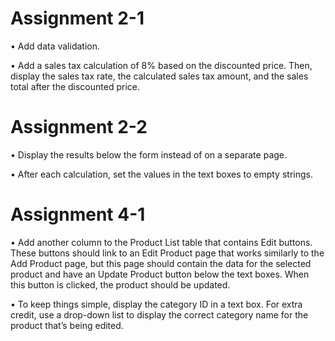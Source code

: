 # Assignment 2-1

•	Add data validation.

•	Add a sales tax calculation of 8% based on the discounted price. Then, display the sales tax rate, the calculated sales tax amount, and the sales total after the discounted price.

# Assignment 2-2

•	Display the results below the form instead of on a separate page.

•	After each calculation, set the values in the text boxes to empty strings.

# Assignment 4-1

•	Add another column to the Product List table that contains Edit buttons. These buttons should link to an Edit Product page that works similarly to the Add Product page, but this page should contain the data for the selected product and have an Update Product button below the text boxes. 
When this button is clicked, the product should be updated.

•	To keep things simple, display the category ID in a text box. For extra credit, use a drop-down list to display the correct category name for the product that’s being edited.

